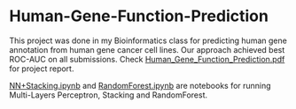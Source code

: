 # Human-Gene-Function-Prediction
This project was done in my Bioinformatics class for predicting human gene annotation from  human gene cancer cell lines. Our approach achieved best ROC-AUC on all submissions. Check [Human_Gene_Function_Prediction.pdf](./Report/Human_Gene_Function_Prediction.pdf) for project report.

[NN+Stacking.ipynb](./NN+Stacking.ipynb) and [RandomForest.ipynb](./RandomForest.ipynb) are notebooks for running Multi-Layers Perceptron, Stacking and RandomForest.
